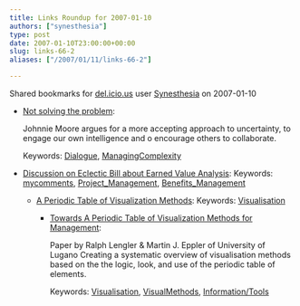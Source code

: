 ```yaml
---
title: Links Roundup for 2007-01-10
authors: ["synesthesia"]
type: post
date: 2007-01-10T23:00:00+00:00
slug: links-66-2 
aliases: ["/2007/01/11/links-66-2"]

---
```

Shared bookmarks for [del.icio.us][1] user  [Synesthesia][2] on 2007-01-10

  * [Not solving the problem][3]:
  
    Johnnie Moore argues for a more accepting approach to uncertainty, to engage our own intelligence and o encourage others to collaborate.
  
    Keywords: [Dialogue][4], [ManagingComplexity][5]
  * [Discussion on Eclectic Bill about Earned Value Analysis][6]: 
    Keywords: [mycomments][7], [Project_Management][8], [Benefits_Management][9]</li> 
    
      * [A Periodic Table of Visualization Methods][10]: 
        Keywords: [Visualisation][11]</li> 
        
          * [Towards A Periodic Table of Visualization Methods for Management][12]:
  
            Paper by Ralph Lengler & Martin J. Eppler of University of Lugano Creating a systematic overview of visualisation methods based on the the logic, look, and use of the periodic table of elements.
  
            Keywords: [Visualisation][11], [VisualMethods][13], [Information/Tools][14]</ul>

 [1]: https://del.icio.us/
 [2]: https://del.icio.us/synesthesia
 [3]: https://www.johnniemoore.com/blog/archives/001569.php "https://www.johnniemoore.com/blog/archives/001569.php"
 [4]: https://del.icio.us/synesthesia/Dialogue
 [5]: https://del.icio.us/synesthesia/ManagingComplexity
 [6]: https://www.blogger.com/comment.g?blogID=13287362&postID=2342033903700794751&isPopup=true "https://www.blogger.com/comment.g?blogID=13287362&postID=2342033903700794751&isPopup=true"
 [7]: https://del.icio.us/synesthesia/mycomments
 [8]: https://del.icio.us/synesthesia/Project_Management
 [9]: https://del.icio.us/synesthesia/Benefits_Management
 [10]: https://www.visual-literacy.org/periodic_table/periodic_table.html "https://www.visual-literacy.org/periodic_table/periodic_table.html"
 [11]: https://del.icio.us/synesthesia/Visualisation
 [12]: https://www.visual-literacy.org/periodic_table/periodic_table.pdf "https://www.visual-literacy.org/periodic_table/periodic_table.pdf"
 [13]: https://del.icio.us/synesthesia/VisualMethods
 [14]: https://del.icio.us/synesthesia/Information/Tools